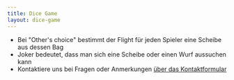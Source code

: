 ```yaml
---
title: Dice Game
layout: dice-game
---
```


* Bei "Other's choice" bestimmt der Flight für jeden Spieler eine Scheibe aus dessen Bag
* Joker bedeutet, dass man sich eine Scheibe oder einen Wurf aussuchen kann
* Kontaktiere uns bei Fragen oder Anmerkungen [über das Kontaktformular](/contact/)